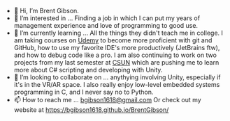 - 👋 Hi, I’m Brent Gibson. 
- 👀 I’m interested in ... Finding a job in which I can put my years of management experience and love of programming to good use.
- 🌱 I’m currently learning ... All the things they didn't teach me in college. I am taking courses on [Udemy](http://www.udemy.com) to become more proficient with git and GitHub, how to use my favorite IDE's more productively (JetBrains ftw), and how to debug code like a pro. I am also continuing to work on two projects from my last semester at [CSUN](http://www.csun.edu) which are pushing me to learn more about C# scripting and developing with Unity.
- 💞️ I’m looking to collaborate on ... anythying involving Unity, especially if it's in the VR/AR space. I also really enjoy low-level embedded systems programming in C, and I never say no to Python.
- 📫 How to reach me ... bgibson1618@gmail.com
Or check out my website at https://bgibson1618.github.io/BrentGibson/

<!---
BGibson1618/BGibson1618 is a ✨ special ✨ repository because its `README.md` (this file) appears on your GitHub profile.
You can click the Preview link to take a look at your changes.
--->
